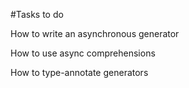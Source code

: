 #Tasks to do

How to write an asynchronous generator

How to use async comprehensions

How to type-annotate generators
